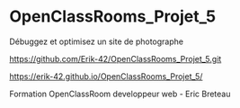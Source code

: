 # OpenClassRooms_Projet_5

Débuggez et optimisez un site de photographe

https://github.com/Erik-42/OpenClassRooms_Projet_5.git

https://erik-42.github.io/OpenClassRooms_Projet_5/

Formation OpenClassRoom developpeur web - Eric Breteau
